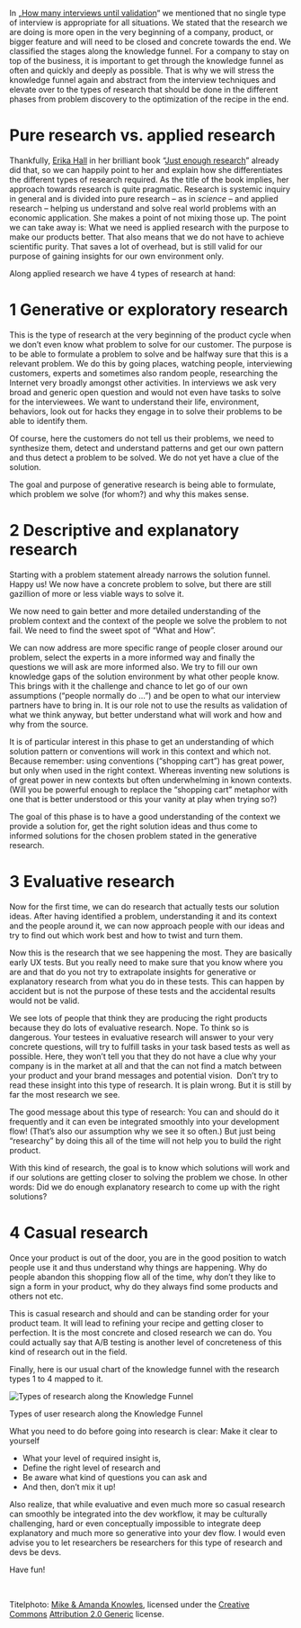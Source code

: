 In „[How many interviews until validation](https://ueberproduct.de/en/how-many-interviews-until-validation/ "How many Interviews until validation?")“ we mentioned that no single type of interview is appropriate for all situations. We stated that the research we are doing is more open in the very beginning of a company, product, or bigger feature and will need to be closed and concrete towards the end. We classified the stages along the knowledge funnel. For a company to stay on top of the business, it is important to get through the knowledge funnel as often and quickly and deeply as possible. That is why we will stress the knowledge funnel again and abstract from the interview techniques and elevate over to the types of research that should be done in the different phases from problem discovery to the optimization of the recipe in the end.

# Pure research vs. applied research

Thankfully, [Erika Hall](http://muledesign.com/about/erika-hall/) in her brilliant book “[Just enough research](http://www.abookapart.com/products/just-enough-research)” already did that, so we can happily point to her and explain how she differentiates the different types of research required. As the title of the book implies, her approach towards research is quite pragmatic. Research is systemic inquiry in general and is divided into pure research – as in _science –_ and applied research – helping us understand and solve real world problems with an economic application. She makes a point of not mixing those up. The point we can take away is: What we need is applied research with the purpose to make our products better. That also means that we do not have to achieve scientific purity. That saves a lot of overhead, but is still valid for our purpose of gaining insights for our own environment only.

Along applied research we have 4 types of research at hand:

# 1 Generative or exploratory research

This is the type of research at the very beginning of the product cycle when we don’t even know what problem to solve for our customer. The purpose is to be able to formulate a problem to solve and be halfway sure that this is a relevant problem. We do this by going places, watching people, interviewing customers, experts and sometimes also random people, researching the Internet very broadly amongst other activities. In interviews we ask very broad and generic open question and would not even have tasks to solve for the interviewees. We want to understand their life, environment, behaviors, look out for hacks they engage in to solve their problems to be able to identify them.

Of course, here the customers do not tell us their problems, we need to synthesize them, detect and understand patterns and get our own pattern and thus detect a problem to be solved. We do not yet have a clue of the solution.

The goal and purpose of generative research is being able to formulate, which problem we solve (for whom?) and why this makes sense.

# 2 Descriptive and explanatory research

Starting with a problem statement already narrows the solution funnel. Happy us! We now have a concrete problem to solve, but there are still gazillion of more or less viable ways to solve it.

We now need to gain better and more detailed understanding of the problem context and the context of the people we solve the problem to not fail. We need to find the sweet spot of “What and How”.

We can now address are more specific range of people closer around our problem, select the experts in a more informed way and finally the questions we will ask are more informed also. We try to fill our own knowledge gaps of the solution environment by what other people know. This brings with it the challenge and chance to let go of our own assumptions (“people normally do …”) and be open to what our interview partners have to bring in. It is our role not to use the results as validation of what we think anyway, but better understand what will work and how and why from the source.

It is of particular interest in this phase to get an understanding of which solution pattern or conventions will work in this context and which not. Because remember: using conventions (“shopping cart”) has great power, but only when used in the right context. Whereas inventing new solutions is of great power in new contexts but often underwhelming in known contexts. (Will you be powerful enough to replace the “shopping cart” metaphor with one that is better understood or this your vanity at play when trying so?)

The goal of this phase is to have a good understanding of the context we provide a solution for, get the right solution ideas and thus come to informed solutions for the chosen problem stated in the generative research.

# 3 Evaluative research

Now for the first time, we can do research that actually tests our solution ideas. After having identified a problem, understanding it and its context and the people around it, we can now approach people with our ideas and try to find out which work best and how to twist and turn them.

Now this is the research that we see happening the most. They are basically early UX tests. But you really need to make sure that you know where you are and that do you not try to extrapolate insights for generative or explanatory research from what you do in these tests. This can happen by accident but is not the purpose of these tests and the accidental results would not be valid.

We see lots of people that think they are producing the right products because they do lots of evaluative research. Nope. To think so is dangerous. Your testees in evaluative research will answer to your very concrete questions, will try to fulfill tasks in your task based tests as well as possible. Here, they won’t tell you that they do not have a clue why your company is in the market at all and that the can not find a match between your product and your brand messages and potential vision.  Don’t try to read these insight into this type of research. It is plain wrong. But it is still by far the most research we see.

The good message about this type of research: You can and should do it frequently and it can even be integrated smoothly into your development flow! (That’s also our assumption why we see it so often.) But just being “researchy” by doing this all of the time will not help you to build the right product.

With this kind of research, the goal is to know which solutions will work and if our solutions are getting closer to solving the problem we chose. In other words: Did we do enough explanatory research to come up with the right solutions?

# 4 Casual research

Once your product is out of the door, you are in the good position to watch people use it and thus understand why things are happening. Why do people abandon this shopping flow all of the time, why don’t they like to sign a form in your product, why do they always find some products and others not etc.

This is casual research and should and can be standing order for your product team. It will lead to refining your recipe and getting closer to perfection. It is the most concrete and closed research we can do. You could actually say that A/B testing is another level of concreteness of this kind of research out in the field.

Finally, here is our usual chart of the knowledge funnel with the research types 1 to 4 mapped to it.

![Types of research along the Knowledge Funnel](https://ueberproduct.de/wp-content/uploads/2014/03/ResearchFunnel.0011.png)

Types of user research along the Knowledge Funnel

What you need to do before going into research is clear: Make it clear to yourself

* What your level of required insight is,
* Define the right level of research and
* Be aware what kind of questions you can ask and
* And then, don’t mix it up!

Also realize, that while evaluative and even much more so casual research can smoothly be integrated into the dev workflow, it may be culturally challenging, hard or even conceptually impossible to integrate deep explanatory and much more so generative into your dev flow. I would even advise you to let researchers be researchers for this type of research and devs be devs.

Have fun!

 

Titelphoto: [Mike & Amanda Knowles](http://www.flickr.com/people/42156072@N00), licensed under the [Creative Commons](http://en.wikipedia.org/wiki/en:Creative_Commons "w:en:Creative Commons") [Attribution 2.0 Generic](http://creativecommons.org/licenses/by/2.0/deed.en) license.